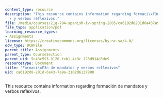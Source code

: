 ```yaml
---
content_type: resource
description: "This resource contains information regarding formaci\xF3n de mandatos\
  \ y verbos reflexivos."
file: /media/courses/21g-704-spanish-iv-spring-2005/ca6192d8201d6a437a9a2102d6127988_MIT21G_704S05_mandatos.pdf
file_type: application/pdf
learning_resource_types:
- Assignments
license: https://creativecommons.org/licenses/by-nc-sa/4.0/
ocw_type: OCWFile
parent_title: Assignments
parent_type: CourseSection
parent_uid: 5c43c593-8120-feb1-4c3c-128d914d3de9
resourcetype: Document
title: "Formaci\xF3n de mandatos y verbos reflexivos"
uid: ca6192d8-201d-6a43-7a9a-2102d6127988
---
```

This resource contains information regarding formación de mandatos y verbos reflexivos.
